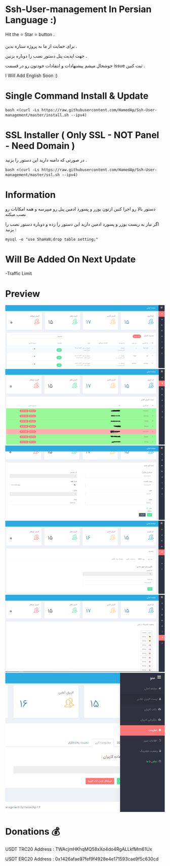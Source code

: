 # Ssh-User-management In Persian Language :)
Hit the ⭐ Star ⭐ button .

برای حمایت از ما به پروژه ستاره بدین . 

جهت اپدیت پنل دستور نصب را دوباره بزنین .

خوشحال میشم پیشنهادات و انتقادات خودتون رو در قسمت issue ثبت کنین .

I Will Add English Soon :)

# Single Command Install & Update

````
bash <(curl -Ls https://raw.githubusercontent.com/HamedAp/Ssh-User-management/master/install.sh --ipv4)
````

# SSL Installer ( Only SSL - NOT Panel - Need Domain )

در صورتی که دامنه دارید این دستور را بزنید .


````
bash <(curl -Ls https://raw.githubusercontent.com/HamedAp/Ssh-User-management/master/ssl.sh --ipv4)
````


# Information
دستور بالا رو اجرا کنین ازتون یوزر و پسورد ادمین پنل رو میپرسه و همه امکانات رو نصب میکنه 

اگر نیاز به ریست یوزر و پسورد ادمین دارید این دستور را زده و دوباره دستور نصب را بزنید :

````
mysql -e "use ShaHaN;drop table setting;"
````

# Will Be Added On Next Update 

-Traffic Limit








# Preview
![](screenshot/index.PNG)
![](screenshot/online2.PNG)
![](screenshot/newuser.PNG)
![](screenshot/setting.PNG)
![](screenshot/filtering.PNG)
![](screenshot/menu.PNG)

# Donations 💰
USDT TRC20 Address :
TWAcjmHKhqMQ58xXo4do4RgALLkfMm61Ux

USDT ERC20 Address :
0x1426afae97fef9f4928e4e171593cae9f5c630cd

